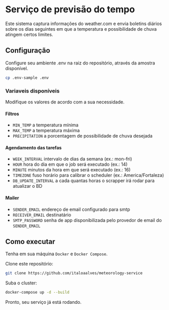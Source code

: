 # Serviço de previsão do tempo
Este sistema captura informações do weather.com e envia boletins diários sobre os dias seguintes em que a temperatura e possibilidade de chuva atingem certos limites.

## Configuração
Configure seu ambiente .env na raiz do repositório, através da amostra disponível.
```bash
cp .env-sample .env
```
### Variaveis disponíveis
Modifique os valores de acordo com a sua necessidade.
#### Filtros
- `MIN_TEMP` a temperatura mínima
- `MAX_TEMP` a temperatura máxima
- `PRECIPITATION` a porcentagem de possibilidade de chuva desejada

#### Agendamento das tarefas
- `WEEK_INTERVAL` intervalo de dias da semana (ex.: mon-fri)
- `HOUR` hora do dia em que o job será executado (ex.: 14)
- `MINUTE` minutos da hora em que será executado (ex.: 16)
- `TIMEZONE` fuso horário para calibrar o scheduler (ex.: America/Fortaleza)
- `DB_UPDATE_INTERVAL` a cada quantas horas o scrapper irá rodar para atualizar o BD

#### Mailer
- `SENDER_EMAIL` endereço de email configurado para smtp
- `RECEIVER_EMAIL` destinatário
- `SMTP_PASSWORD` senha de app disponibilizada pelo provedor de email do `SENDER_EMAIL`

## Como executar
Tenha em sua máquina `Docker` e `Docker Compose`.

Clone este repositório:
```bash
git clone https://github.com/italoaalves/meteorology-service
```
Suba o cluster:
```bash
docker-compose up -d --build
```
Pronto, seu serviço já está rodando.
